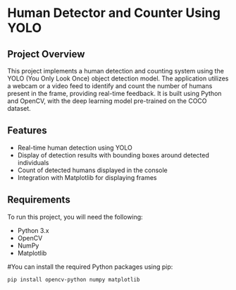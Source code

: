# Human Detector and Counter Using YOLO
## Project Overview
This project implements a human detection and counting system using the YOLO (You Only Look Once) object detection model. The application utilizes a webcam or a video feed to identify and count the number of humans present in the frame, providing real-time feedback. It is built using Python and OpenCV, with the deep learning model pre-trained on the COCO dataset.

## Features
- Real-time human detection using YOLO
- Display of detection results with bounding boxes around detected individuals
- Count of detected humans displayed in the console
- Integration with Matplotlib for displaying frames

## Requirements
 To run this project, you will need the following:
 - Python 3.x
 - OpenCV
 - NumPy
 - Matplotlib

#You can install the required Python packages using pip:
```bash
pip install opencv-python numpy matplotlib

